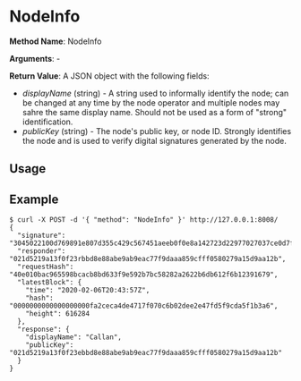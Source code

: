 # NodeInfo

**Method Name**: NodeInfo

**Arguments**: -

**Return Value**: A JSON object with the following fields:
* *displayName* (string) - A string used to informally identify the node; can be changed at any time by the node
 operator and multiple nodes may sahre the same display name. Should not be used as a form of "strong" identification.
* *publicKey* (string) - The node's public key, or node ID. Strongly identifies the node and is used to verify
 digital signatures generated by the node.

## Usage

## Example
```
$ curl -X POST -d '{ "method": "NodeInfo" }' http://127.0.0.1:8008/
{
  "signature": "3045022100d769891e807d355c429c567451aeeb0f0e8a142723d22977027037ce0d7f0fd402200847ec48547046b016c1665e70c27481f0c5d4f47b8df3c425b4d52cc9abed3a",
  "responder": "021d5219a13f0f23rbbd8e88abe9ab9eac77f9daaa859cfff0580279a15d9aa12b",
  "requestHash": "40e010bac965598bcacb8bd633f9e592b7bc58282a2622b6db612f6b12391679",
  "latestBlock": {
    "time": "2020-02-06T20:43:57Z",
    "hash": "0000000000000000000fa2ceca4de4717f070c6b02dee2e47fd5f9cda5f1b3a6",
    "height": 616284
  },
  "response": {
    "displayName": "Callan",
    "publicKey": "021d5219a13f0f23ebbd8e88abe9ab9eac77f9daaa859cfff0580279a15d9aa12b"
  }
}

```

